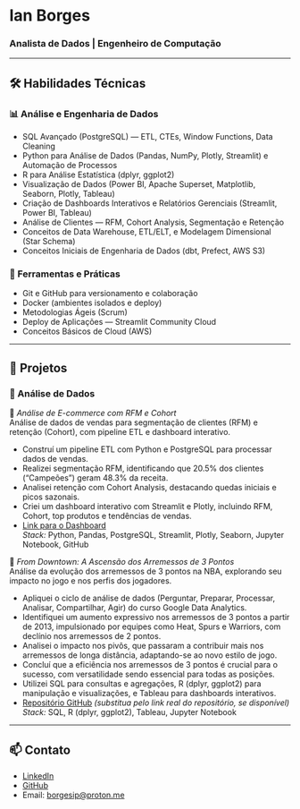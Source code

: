 # Ian Borges  
### **Analista de Dados | Engenheiro de Computação**  
---

## 🛠️ Habilidades Técnicas  

### 📊 Análise e Engenharia de Dados  
- SQL Avançado (PostgreSQL) — ETL, CTEs, Window Functions, Data Cleaning  
- Python para Análise de Dados (Pandas, NumPy, Plotly, Streamlit) e Automação de Processos  
- R para Análise Estatística (dplyr, ggplot2)  
- Visualização de Dados (Power BI, Apache Superset, Matplotlib, Seaborn, Plotly, Tableau)  
- Criação de Dashboards Interativos e Relatórios Gerenciais (Streamlit, Power BI, Tableau)  
- Análise de Clientes — RFM, Cohort Analysis, Segmentação e Retenção  
- Conceitos de Data Warehouse, ETL/ELT, e Modelagem Dimensional (Star Schema)  
- Conceitos Iniciais de Engenharia de Dados (dbt, Prefect, AWS S3)  

### 🧰 Ferramentas e Práticas  
- Git e GitHub para versionamento e colaboração  
- Docker (ambientes isolados e deploy)  
- Metodologias Ágeis (Scrum)  
- Deploy de Aplicações — Streamlit Community Cloud  
- Conceitos Básicos de Cloud (AWS)  

---

## 🚀 Projetos  

### 💾 Análise de Dados  

🔗 *Análise de E-commerce com RFM e Cohort*  
Análise de dados de vendas para segmentação de clientes (RFM) e retenção (Cohort), com pipeline ETL e dashboard interativo.  
- Construí um pipeline ETL com Python e PostgreSQL para processar dados de vendas.  
- Realizei segmentação RFM, identificando que 20.5% dos clientes (“Campeões”) geram 48.3% da receita.  
- Analisei retenção com Cohort Analysis, destacando quedas iniciais e picos sazonais.  
- Criei um dashboard interativo com Streamlit e Plotly, incluindo RFM, Cohort, top produtos e tendências de vendas.  
- [Link para o Dashboard](https://ecommerce-data-analysis-borgesip.streamlit.app/)  
*Stack:* Python, Pandas, PostgreSQL, Streamlit, Plotly, Seaborn, Jupyter Notebook, GitHub  

🔗 *From Downtown: A Ascensão dos Arremessos de 3 Pontos*  
Análise da evolução dos arremessos de 3 pontos na NBA, explorando seu impacto no jogo e nos perfis dos jogadores.  
- Apliquei o ciclo de análise de dados (Perguntar, Preparar, Processar, Analisar, Compartilhar, Agir) do curso Google Data Analytics.  
- Identifiquei um aumento expressivo nos arremessos de 3 pontos a partir de 2013, impulsionado por equipes como Heat, Spurs e Warriors, com declínio nos arremessos de 2 pontos.  
- Analisei o impacto nos pivôs, que passaram a contribuir mais nos arremessos de longa distância, adaptando-se ao novo estilo de jogo.  
- Concluí que a eficiência nos arremessos de 3 pontos é crucial para o sucesso, com versatilidade sendo essencial para todas as posições.  
- Utilizei SQL para consultas e agregações, R (dplyr, ggplot2) para manipulação e visualizações, e Tableau para dashboards interativos.  
- [Repositório GitHub](https://github.com/borgesip/from-downtown) *(substitua pelo link real do repositório, se disponível)*  
*Stack:* SQL, R (dplyr, ggplot2), Tableau, Jupyter Notebook  

---

## 📫 Contato  
- [LinkedIn](https://linkedin.com/in/borgesip)  
- [GitHub](https://github.com/borgesip)  
- Email: borgesip@proton.me  
